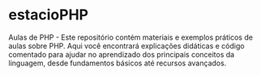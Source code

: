 # estacioPHP
Aulas de PHP - Este repositório contém materiais e exemplos práticos de aulas sobre PHP. Aqui você encontrará explicações didáticas e código comentado para ajudar no aprendizado dos principais conceitos da linguagem, desde fundamentos básicos até recursos avançados.
